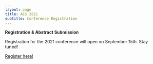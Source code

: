 ```yaml
---
layout: page
title: AES 2021
subtitle: Conference Registration
---
```


**Registration & Abstract Submission**   

Registration for the 2021 conference will open on September 15th. Stay tuned!

[Register here!]()

   

